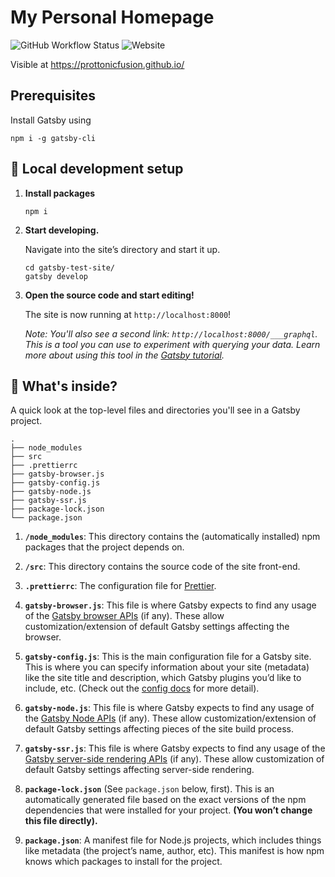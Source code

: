 # My Personal Homepage

![GitHub Workflow Status](https://img.shields.io/github/workflow/status/prOttonicFusion/prOttonicFusion.github.io/Build%20and%20deploy%20Jekyll%20site%20to%20GitHub%20Pages)
![Website](https://img.shields.io/website?down_color=red&down_message=down&label=status&up_color=success&up_message=online&url=https%3A%2F%2Fprottonicfusion.github.io)

Visible at https://prottonicfusion.github.io/

## Prerequisites

Install Gatsby using

```
npm i -g gatsby-cli
```

## 🚀 Local development setup

1. **Install packages**

   ```
   npm i
   ```

1. **Start developing.**

   Navigate into the site’s directory and start it up.

   ```shell
   cd gatsby-test-site/
   gatsby develop
   ```

1. **Open the source code and start editing!**

   The site is now running at `http://localhost:8000`!

   _Note: You'll also see a second link: _`http://localhost:8000/___graphql`_. This is a tool you can use to experiment with querying your data. Learn more about using this tool in the [Gatsby tutorial](https://www.gatsbyjs.com/tutorial/part-five/#introducing-graphiql)._

## 🧐 What's inside?

A quick look at the top-level files and directories you'll see in a Gatsby project.

    .
    ├── node_modules
    ├── src
    ├── .prettierrc
    ├── gatsby-browser.js
    ├── gatsby-config.js
    ├── gatsby-node.js
    ├── gatsby-ssr.js
    ├── package-lock.json
    └── package.json

1.  **`/node_modules`**: This directory contains the (automatically installed) npm packages that the project depends on.

1.  **`/src`**: This directory contains the source code of the site front-end.

1.  **`.prettierrc`**: The configuration file for [Prettier](https://prettier.io/).

1.  **`gatsby-browser.js`**: This file is where Gatsby expects to find any usage of the [Gatsby browser APIs](https://www.gatsbyjs.com/docs/browser-apis/) (if any). These allow customization/extension of default Gatsby settings affecting the browser.

1.  **`gatsby-config.js`**: This is the main configuration file for a Gatsby site. This is where you can specify information about your site (metadata) like the site title and description, which Gatsby plugins you’d like to include, etc. (Check out the [config docs](https://www.gatsbyjs.com/docs/gatsby-config/) for more detail).

1.  **`gatsby-node.js`**: This file is where Gatsby expects to find any usage of the [Gatsby Node APIs](https://www.gatsbyjs.com/docs/node-apis/) (if any). These allow customization/extension of default Gatsby settings affecting pieces of the site build process.

1.  **`gatsby-ssr.js`**: This file is where Gatsby expects to find any usage of the [Gatsby server-side rendering APIs](https://www.gatsbyjs.com/docs/ssr-apis/) (if any). These allow customization of default Gatsby settings affecting server-side rendering.

1. **`package-lock.json`** (See `package.json` below, first). This is an automatically generated file based on the exact versions of the npm dependencies that were installed for your project. **(You won’t change this file directly).**

1. **`package.json`**: A manifest file for Node.js projects, which includes things like metadata (the project’s name, author, etc). This manifest is how npm knows which packages to install for the project.
